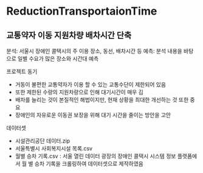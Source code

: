 # ReductionTransportaionTime
## 교통약자 이동 지원차량 배차시간 단축 

분석: 서울시 장애인 콜택시의 주 이용 장소, 동선, 배차시간 등
예측: 분석 내용을 바탕으로 일별 수요가 많은 장소와 시간대 예측

프로젝트 동기
- 거동이 불편한 교통약자가 이용 할 수 있는 교통수단이 제한되어 있음
- 또한 제한된 수량의 지원차량으로 인해 대기시간이 매우 김
- 배차를 늘리는 것이 본질적인 해법이지만, 현재 상황을 최대한 개선하는 것 또한 중요
- 장애인의 자유로운 이동권 보장을 위해 대기 시간을 줄이는 방안을 고안

데이터셋
- 시설관리공단 데이터.zip
- 서울특별시 사회복지시설 목록.csv
- 월별 승차 기록.csv : 서울 열린 데이터 광장의 장애인 콜택시 시스템 정보 플랫폼에서 월 별 승차 기록을 크롤링하여 데이터셋으로 제작하였음
